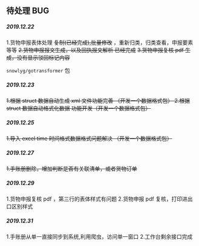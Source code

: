 ## 待处理 BUG

##### 2019.12.22

1.货物申报表体处理 ~~复制(已经完成),批量修改~~ ，重新归类，归类查看，申报要素 等等
~~2.货物申报报文生成，以及回执报文解析  已经完成~~
~~3.货物申报复核 pdf 生成，没有显示驳回标记内容~~


`snowlyg/gotransformer` 包

##### 2019.12.23
~~1.根据 struct 数据自动生成 xml 文件功能完善 （开发一个数据格式包） 
2.根据 struct 数据自动格式化数据 功能开发（开发一个数据格式包）~~


##### 2019.12.25

~~1.导入 excel time 时间格式数据格式问题解决 （开发一个数据格式包）~~


##### 2019.12.27

~~1.手账册删除，增加判断是否有关联清单，或者货物订单~~

##### 2019.12.29

1.货物申报复核 pdf ，第三行的表体样式有问题
2.货物申报 pdf 复核，打印进出口区别样式

##### 2019.12.31
1.手账册从单一直接同步到系统,利用爬虫，访问单一窗口
2.工作台剩余接口完成

